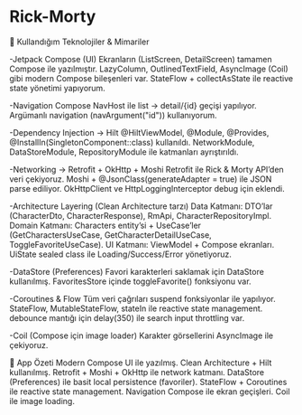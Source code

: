 # Rick-Morty

🔹 Kullandığım Teknolojiler & Mimariler

-Jetpack Compose (UI)
Ekranların (ListScreen, DetailScreen) tamamen Compose ile yazılmıştır.
LazyColumn, OutlinedTextField, AsyncImage (Coil) gibi modern Compose bileşenleri var.
StateFlow + collectAsState ile reactive state yönetimi yapıyorum.

-Navigation Compose
NavHost ile list → detail/{id} geçişi yapılıyor.
Argümanlı navigation (navArgument("id")) kullanıyorum.

-Dependency Injection → Hilt
@HiltViewModel, @Module, @Provides, @InstallIn(SingletonComponent::class) kullanıldı.
NetworkModule, DataStoreModule, RepositoryModule ile katmanları ayrıştırıldı.

-Networking → Retrofit + OkHttp + Moshi
Retrofit ile Rick & Morty API’den veri çekiyoruz.
Moshi + @JsonClass(generateAdapter = true) ile JSON parse ediliyor.
OkHttpClient ve HttpLoggingInterceptor debug için eklendi.

-Architecture Layering (Clean Architecture tarzı)
Data Katmanı: DTO’lar (CharacterDto, CharacterResponse), RmApi, CharacterRepositoryImpl.
Domain Katmanı: Characters entity’si + UseCase’ler (GetCharactersUseCase, GetCharacterDetailUseCase, ToggleFavoriteUseCase).
UI Katmanı: ViewModel + Compose ekranları.
UiState sealed class ile Loading/Success/Error yönetiyoruz.

-DataStore (Preferences)
Favori karakterleri saklamak için DataStore<Preferences> kullanılmış.
FavoritesStore içinde toggleFavorite() fonksiyonu var.

-Coroutines & Flow
Tüm veri çağrıları suspend fonksiyonlar ile yapılıyor.
StateFlow, MutableStateFlow, stateIn ile reactive state management.
debounce mantığı için delay(350) ile search input throttling var.

-Coil (Compose için image loader)
Karakter görsellerini AsyncImage ile çekiyoruz.


📱 App Özeti
  Modern Compose UI ile yazılmış.
  Clean Architecture + Hilt kullanılmış.
  Retrofit + Moshi + OkHttp ile network katmanı.
  DataStore (Preferences) ile basit local persistence (favoriler).
  StateFlow + Coroutines ile reactive state management.
  Navigation Compose ile ekran geçişleri.
  Coil ile image loading.
